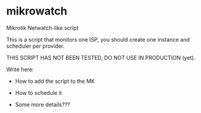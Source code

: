 # mikrowatch
Mikrotik Netwatch-like script

This is a script that monitors one ISP, you should create one instance and scheduler per provider.

THIS SCRIPT HAS NOT BEEN TESTED, DO NOT USE IN PRODUCTION (yet).

Write here:

- How to add the script to the MK

- How to schedule it

- Some more details???
